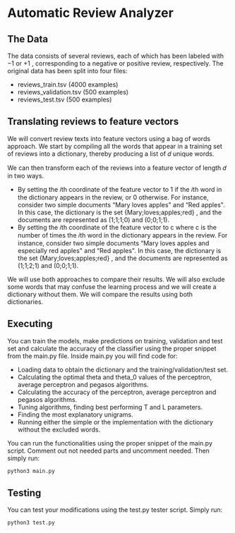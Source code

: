 # Automatic Review Analyzer

## The Data
The data consists of several reviews, each of which has been labeled with  −1  or  +1 , corresponding to a negative or positive review, respectively. The original data has been split into four files:

- reviews_train.tsv (4000 examples)
- reviews_validation.tsv (500 examples)
- reviews_test.tsv (500 examples)

## Translating reviews to feature vectors
We will convert review texts into feature vectors using a bag of words approach. We start by compiling all the words that appear in a training set of reviews into a dictionary, thereby producing a list of  𝑑  unique words.


We can then transform each of the reviews into a feature vector of length  𝑑  in two ways. 
- By setting the  𝑖th  coordinate of the feature vector to  1  if the  𝑖th  word in the dictionary appears in the review, or  0  otherwise. For instance, consider two simple documents “Mary loves apples" and “Red apples". In this case, the dictionary is the set  {Mary;loves;apples;red} , and the documents are represented as  (1;1;1;0)  and  (0;0;1;1). 
- By setting the  𝑖th  coordinate of the feature vector to  c where c is the number of times the  𝑖th  word in the dictionary appears in the review. For instance, consider two simple documents “Mary loves apples and especially red apples" and “Red apples". In this case, the dictionary is the set  {Mary;loves;apples;red} , and the documents are represented as  (1;1;2;1)  and  (0;0;1;1). 

We will use both approaches to compare their results. We will also exclude some words that may confuse the learning process and we will create a dictionary without them. We will compare the results using both dictionaries.


## Executing
You can train the models, make predictions on training, validation and test set and calculate the accuracy of the classifier using the proper snippet from the main.py file. Inside main.py you will find code for:
- Loading data to obtain the dictionary and the training/validation/test set.
- Calculating the optimal theta and theta_0 values of the perceptron, average perceptron and pegasos algorithms.
- Calculating the accuracy of the perceptron, average perceptron and pegasos algorithms.
- Tuning algorithms, finding best performing T and L parameters.
- Finding the most explanatory unigrams.
- Running either the simple or the implementation with the dictionary without the excluded words.

You can run the functionalities using the proper snippet of the main.py script. Comment out not needed parts and uncomment needed. Then simply run:

```bash
python3 main.py
```

## Testing
You can test your modifications using the test.py tester script. Simply run:

```bash
python3 test.py
```
